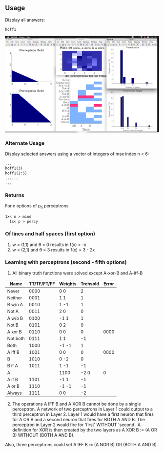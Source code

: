 ## Usage
Display all answers:
```
hoff1
```
![all answes](all.png)

### Alternate Usage
Display selected answers using a vector of integers of max index n < 6:
```
...
hoff1(3)
hoff1(2:5)
......
...
```
### Returns
For n options of p<sub>n</sub> perceptrons
```
1x< n > mind
  1x< p > percy
```

### Of lines and half spaces (first option)
1. w = (1,1) and θ = 0 results in f(x) > -x
2. w = (2,1) and θ = 3 results in f(x) > 3 - 2x 

### Learning with perceptrons (second - fifth options)
1. All binary truth functions were solved except A-xor-B and A-iff-B 

|Name|TT/TF/FT/FF|Weights|Trehsold|Error|
|---|---|---|---|---|
|Never|0000|0 0|2|   |
|Neither|0001|1 1|1|   |
|B w/o A|0010|1 -1|1|   |
|Not A|0011|2 0|0|   |
|A w/o B|0100|-1 1|1|   |
|Not B|0101|0 2|0|   |
|A xor B|0110|0 0|0|0000|
|Not both|0111|1 1|-1|   |
|Both|1000|-1 -1|1|   |
|A iff B|1001|0 0|0|0000|
|B|1010|0 -2|0|   |
|B if A|1011|1 -1|-1|   |
|A|   |1100|-2 0|0|
|A if B|1101|-1 1|-1|   |
|A or B|1110|-1 -1|-1|   |
|Always|1111|0 0|-2|   |
2. The operations A IFF B and A XOR B cannot be done by a single perceptron.
A network of two perceptrons in Layer 1 could output to a third perceptron 
in Layer 2. Layer 1 would have a first neuron that fires for A OR B and a 
second neuron that fires for BOTH A AND B. The perceptron in Layer 2 would 
fire for 'first' WITHOUT 'second'. A definition for XOR is then created by
the two layers as A XOR B := (A OR B) WITHOUT (BOTH A AND B).

Also, three perceptrons could set A IFF B := (A NOR B) OR (BOTH A AND B).

